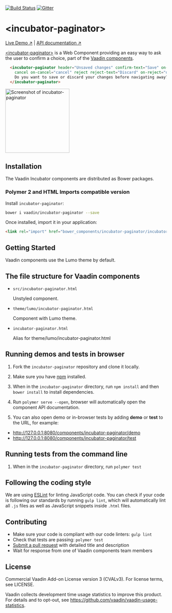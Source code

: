 [![Build Status](https://travis-ci.org/vaadin/incubator-paginator.svg?branch=master)](https://travis-ci.org/vaadin/incubator-paginator)
[![Gitter](https://badges.gitter.im/Join%20Chat.svg)](https://gitter.im/vaadin/web-components?utm_source=badge&utm_medium=badge&utm_campaign=pr-badge)

# &lt;incubator-paginator&gt;

[Live Demo ↗](https://vaadin.com/directory/component/vaadinincubator-element/html-examples)
|
[API documentation ↗](https://vaadin.com/directory/component/vaadinincubator-element/html-api)


[&lt;incubator-paginator&gt;](https://vaadin.com/directory/component/vaadinincubator-element) is a Web Component providing an easy way to ask the user to confirm a choice, part of the [Vaadin components](https://vaadin.com/components).

```html
  <incubator-paginator header="Unsaved changes" confirm-text="Save" on-confirm="save"
    cancel on-cancel="cancel" reject reject-text="Discard" on-reject="discard">
    Do you want to save or discard your changes before navigating away?
  </incubator-paginator>
```

[<img src="https://raw.githubusercontent.com/vaadin/incubator-paginator/master/screenshot.png" width="200" alt="Screenshot of incubator-paginator">](https://vaadin.com/directory/component/vaadinincubator-element)


## Installation

The Vaadin Incubator components are distributed as Bower packages.

### Polymer 2 and HTML Imports compatible version

Install `incubator-paginator`:

```sh
bower i vaadin/incubator-paginator --save
```

Once installed, import it in your application:

```html
<link rel="import" href="bower_components/incubator-paginator/incubator-paginator.html">
```

## Getting Started

Vaadin components use the Lumo theme by default.

## The file structure for Vaadin components

- `src/incubator-paginator.html`

  Unstyled component.

- `theme/lumo/incubator-paginator.html`

  Component with Lumo theme.

- `incubator-paginator.html`

  Alias for theme/lumo/incubator-paginator.html


## Running demos and tests in browser

1. Fork the `incubator-paginator` repository and clone it locally.

1. Make sure you have [npm](https://www.npmjs.com/) installed.

1. When in the `incubator-paginator` directory, run `npm install` and then `bower install` to install dependencies.

1. Run `polymer serve --open`, browser will automatically open the component API documentation.

1. You can also open demo or in-browser tests by adding **demo** or **test** to the URL, for example:

  - http://127.0.0.1:8080/components/incubator-paginator/demo
  - http://127.0.0.1:8080/components/incubator-paginator/test


## Running tests from the command line

1. When in the `incubator-paginator` directory, run `polymer test`


## Following the coding style

We are using [ESLint](http://eslint.org/) for linting JavaScript code. You can check if your code is following our standards by running `gulp lint`, which will automatically lint all `.js` files as well as JavaScript snippets inside `.html` files.


## Contributing

  - Make sure your code is compliant with our code linters: `gulp lint`
  - Check that tests are passing: `polymer test`
  - [Submit a pull request](https://www.digitalocean.com/community/tutorials/how-to-create-a-pull-request-on-github) with detailed title and description
  - Wait for response from one of Vaadin components team members


## License

Commercial Vaadin Add-on License version 3 (CVALv3). For license terms, see LICENSE.

Vaadin collects development time usage statistics to improve this product. For details and to opt-out, see https://github.com/vaadin/vaadin-usage-statistics.
